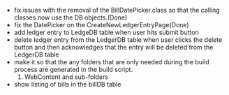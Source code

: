 - fix issues with the removal of the BillDatePicker.class so that the calling classes now use the DB objects.(Done)
- fix the DatePicker on the CreateNewLedgerEntryPage(Done)
- add ledger entry to LedgeDB table when user hits submit button
- delete ledger entry from the LedgerDB table when user clicks the delete button and then acknowledges that the entry will be deleted 
from the LedgerDB table
- make it so that the any folders that are only needed during the build process are generated in the build script.
  1. WebContent and sub-folders
- show listing of bills in the billDB table
